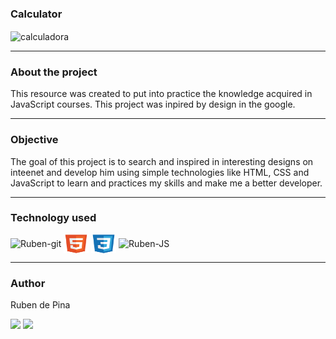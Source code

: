 <h3>Calculator</h3> 
<div style="display: inline_block">
    <img align="center" alt="calculadora" height="200" width="400" src="https://user-images.githubusercontent.com/75695011/177014298-587a459b-19e3-4a78-ba48-d030908a5275.png">
<hr>

<h3>About the project</h3>
<p>This resource was created to put into practice the knowledge acquired in JavaScript courses. This project was inpired by design in the google.</p>   
<hr>

<h3>Objective</h3> 
<p>The goal of this project is to search and inspired in interesting designs on inteenet and develop him using simple technologies like HTML, CSS and JavaScript to learn and practices my skills and make me a better developer.</p>
<hr>

<h3>Technology used</h3>
<p><div style="display: inline_block">
  <img align="center" alt="Ruben-git" height="30" width="40" src="https://cdn.jsdelivr.net/gh/devicons/devicon/icons/git/git-original.svg" />
  <img align="center" alt="Ruben-HTML" height="30" width="40" src="https://raw.githubusercontent.com/devicons/devicon/master/icons/html5/html5-original.svg">
  <img align="center" alt="Ruben-CSS" height="30" width="40" src="https://raw.githubusercontent.com/devicons/devicon/master/icons/css3/css3-original.svg">
  <img align="center" alt="Ruben-JS" height="30" width="40" src="https://cdn.jsdelivr.net/gh/devicons/devicon/icons/javascript/javascript-original.svg">
</div></p>
<hr>

<h3>Author</h3> 
<p>Ruben de Pina</p>
<p><div>
    <a href = "mailto:rubenpina758@gmail.com"><img src="https://img.shields.io/badge/-Gmail-%23333?style=for-the-badge&logo=gmail&logoColor=white" target="_blank"></a>
   <a href="https://www.linkedin.com/in/ruben-pina-3851b4235/" target="_blank"><img src="https://img.shields.io/badge/-LinkedIn-%230077B5?style=for-the-badge&logo=linkedin&logoColor=white" target="_blank"></a> 
</div></p>
